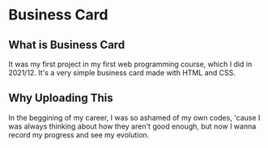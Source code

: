 <h1>Business Card</h1>

<h2>What is Business Card</h2>
<p>It was my first project in my first web programming course, which I did in 2021/12. It's a very simple business card made with HTML and CSS.</p>

<h2>Why Uploading This</h2>
<p>In the beggining of my career, I was so ashamed of my own codes, 'cause I was always thinking about how they aren't good enough, but now I wanna record my progress and see my evolution.</p>
